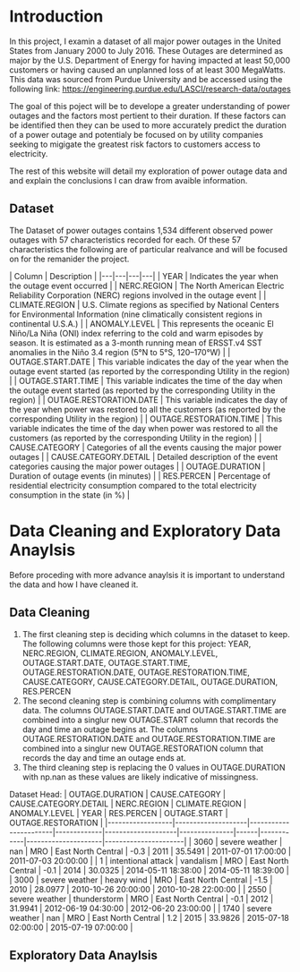 # Introduction

In this project, I examin a dataset of all major power outages in the United States
from January 2000 to July 2016. These Outages are determined as major by the U.S.
Department of Energy for having impacted at least 50,000 customers or having caused
an unplanned loss of at least 300 MegaWatts. This data was sourced from Purdue
University and be accessed using the following link: https://engineering.purdue.edu/LASCI/research-data/outages

The goal of this poject will be to develope a greater understanding of power 
outages and the factors most pertient to their duration. If these factors can 
be identified then they can be used to more accurately predict the duration of 
a power outage and potentialy be focused on by utility companies seeking to 
migigate the greatest risk factors to customers access to electricity. 

The rest of this website will detail my exploration of power outage data and
and explain the conclusions I can draw from avaible information.

## Dataset

The Dataset of power outages contains 1,534 different observed power outages
with 57 characteristics recorded for each. Of these 57 characteristics the
following are of particular realvance and will be focused on for the remanider
the project.

| Column  | Description |
|---|---|---|---|
| YEAR | Indicates the year when the outage event occurred | 
| NERC.REGION | The North American Electric Reliability Corporation (NERC) regions involved in the outage event |
| CLIMATE.REGION | U.S. Climate regions as specified by National Centers for Environmental Information (nine climatically consistent regions in continental U.S.A.) |
| ANOMALY.LEVEL | This represents the oceanic El Niño/La Niña (ONI) index referring to the cold and warm episodes by season. It is estimated as a 3-month running mean of ERSST.v4 SST anomalies in the Niño 3.4 region (5°N to 5°S, 120–170°W) |
| OUTAGE.START.DATE | This variable indicates the day of the year when the outage event started (as reported by the corresponding Utility in the region) |
| OUTAGE.START.TIME | This variable indicates the time of the day when the outage event started (as reported by the corresponding Utility in the region) |
| OUTAGE.RESTORATION.DATE | This variable indicates the day of the year when power was restored to all the customers (as reported by the corresponding Utility in the region) |
| OUTAGE.RESTORATION.TIME | This variable indicates the time of the day when power was restored to all the customers (as reported by the corresponding Utility in the region) |
| CAUSE.CATEGORY | Categories of all the events causing the major power outages |
| CAUSE.CATEGORY.DETAIL | Detailed description of the event categories causing the major power outages |
| OUTAGE.DURATION | Duration of outage events (in minutes) |
| RES.PERCEN | Percentage of residential electricity consumption compared to the total electricity consumption in the state (in %) |

# Data Cleaning and Exploratory Data Anaylsis

Before proceding with more advance anaylsis it is important to understand the 
data and how I have cleaned it.

## Data Cleaning

1. The first cleaning step is deciding which columns in the dataset to keep. The
following columns were those kept for this project: YEAR, NERC.REGION, 
CLIMATE.REGION, ANOMALY.LEVEL, OUTAGE.START.DATE, OUTAGE.START.TIME, OUTAGE.RESTORATION.DATE, OUTAGE.RESTORATION.TIME, CAUSE.CATEGORY, CAUSE.CATEGORY.DETAIL,
OUTAGE.DURATION, RES.PERCEN
2. The second cleaning step is combining columns with complimentary data. The columns OUTAGE.START.DATE and OUTAGE.START.TIME are combined into a singlur new 
OUTAGE.START column that records the day and time an outage begins at. The columns OUTAGE.RESTORATION.DATE and OUTAGE.RESTORATION.TIME are combined into a singlur new 
OUTAGE.RESTORATION column that records the day and time an outage ends at.
3. The third cleaning step is replacing the 0 values in OUTAGE.DURATION with
np.nan as these values are likely indicative of missingness.

Dataset Head:
| OUTAGE.DURATION | CAUSE.CATEGORY     | CAUSE.CATEGORY.DETAIL | NERC.REGION | CLIMATE.REGION     | ANOMALY.LEVEL | YEAR | RES.PERCEN | OUTAGE.START        | OUTAGE.RESTORATION   |
|------------------|--------------------|-----------------------|-------------|--------------------|---------------|------|------------|---------------------|----------------------|
|             3060 | severe weather     | nan                   | MRO         | East North Central |          -0.3 | 2011 |     35.5491 | 2011-07-01 17:00:00 | 2011-07-03 20:00:00 |
|                1 | intentional attack | vandalism             | MRO         | East North Central |          -0.1 | 2014 |     30.0325 | 2014-05-11 18:38:00 | 2014-05-11 18:39:00 |
|             3000 | severe weather     | heavy wind            | MRO         | East North Central |          -1.5 | 2010 |     28.0977 | 2010-10-26 20:00:00 | 2010-10-28 22:00:00 |
|             2550 | severe weather     | thunderstorm          | MRO         | East North Central |          -0.1 | 2012 |     31.9941 | 2012-06-19 04:30:00 | 2012-06-20 23:00:00 |
|             1740 | severe weather     | nan                   | MRO         | East North Central |           1.2 | 2015 |     33.9826 | 2015-07-18 02:00:00 | 2015-07-19 07:00:00 |

## Exploratory Data Anaylsis

